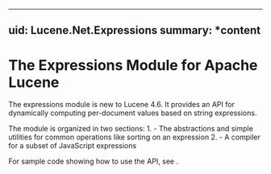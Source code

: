 ﻿<!--
 Licensed to the Apache Software Foundation (ASF) under one or more
 contributor license agreements.  See the NOTICE file distributed with
 this work for additional information regarding copyright ownership.
 The ASF licenses this file to You under the Apache License, Version 2.0
 (the "License"); you may not use this file except in compliance with
 the License.  You may obtain a copy of the License at

     http://www.apache.org/licenses/LICENSE-2.0

 Unless required by applicable law or agreed to in writing, software
 distributed under the License is distributed on an "AS IS" BASIS,
 WITHOUT WARRANTIES OR CONDITIONS OF ANY KIND, either express or implied.
 See the License for the specific language governing permissions and
 limitations under the License.
-->

---
uid: Lucene.Net.Expressions
summary: *content
---

# The Expressions Module for Apache Lucene

 The expressions module is new to Lucene 4.6. It provides an API for dynamically computing per-document values based on string expressions. 

 The module is organized in two sections: 1. [](xref:Lucene.Net.Expressions) - The abstractions and simple utilities for common operations like sorting on an expression 2. [](xref:Lucene.Net.Expressions.Js) - A compiler for a subset of JavaScript expressions 

 For sample code showing how to use the API, see [](xref:Lucene.Net.Expressions.Expression). 